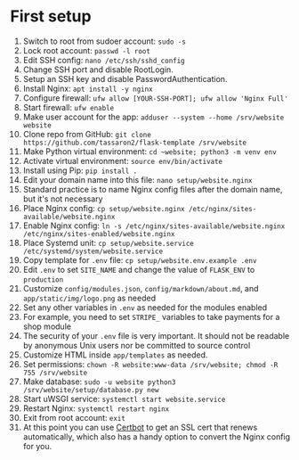 # First setup
1. Switch to root from sudoer account: `sudo -s`
1. Lock root account: `passwd -l root`
1. Edit SSH config: `nano /etc/ssh/sshd_config`
  1. Change SSH port and disable RootLogin.
  1. Setup an SSH key and disable PasswordAuthentication.
1. Install Nginx: `apt install -y nginx`
1. Configure firewall: `ufw allow [YOUR-SSH-PORT]; ufw allow 'Nginx Full'`
1. Start firewall: `ufw enable`
1. Make user account for the app: `adduser --system --home /srv/website website`
1. Clone repo from GitHub: `git clone https://github.com/tassaron2/flask-template /srv/website`
1. Make Python virtual environment: `cd ~website; python3 -m venv env`
1. Activate virtual environment: `source env/bin/activate`
1. Install using Pip: `pip install .`
1. Edit your domain name into this file: `nano setup/website.nginx`
  1. Standard practice is to name Nginx config files after the domain name, but it's not necessary
1. Place Nginx config: `cp setup/website.nginx /etc/nginx/sites-available/website.nginx`
1. Enable Nginx config: `ln -s /etc/nginx/sites-available/website.nginx /etc/nginx/sites-enabled/website.nginx`
1. Place Systemd unit: `cp setup/website.service /etc/systemd/system/website.service`
1. Copy template for `.env` file: `cp setup/website.env.example .env`
1. Edit `.env` to set `SITE_NAME` and change the value of `FLASK_ENV` to `production`
1. Customize `config/modules.json`, `config/markdown/about.md`, and `app/static/img/logo.png` as needed
1. Set any other variables in `.env` as needed for the modules enabled
  1. For example, you need to set `STRIPE_` variables to take payments for a shop module
  1. The security of your `.env` file is very important. It should not be readable by anonymous Unix users nor be committed to source control
1. Customize HTML inside `app/templates` as needed.
1. Set permissions: `chown -R website:www-data /srv/website; chmod -R 755 /srv/website`
1. Make database: `sudo -u website python3 /srv/website/setup/database.py new`
1. Start uWSGI service: `systemctl start website.service`
1. Restart Nginx: `systemctl restart nginx`
1. Exit from root account: `exit`
1. At this point you can use [Certbot](https://certbot.eff.org/) to get an SSL cert that renews automatically, which also has a handy option to convert the Nginx config for you.
